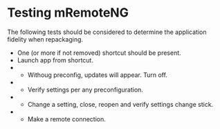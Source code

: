 # Testing mRemoteNG

The following tests should be considered to determine the application fidelity when repackaging.

* One (or more if not removed) shortcut should be present.
* Launch app from shortcut.  
* * Withoug preconfig, updates will appear.  Turn off.
* * Verify settings per any preconfiguration.
* * Change a setting, close, reopen and verify settings change stick.
* * Make a remote connection. 
